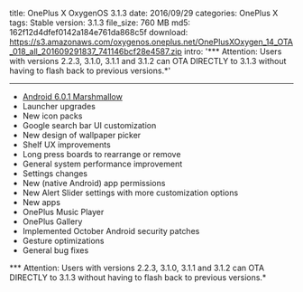 title: OnePlus X OxygenOS 3.1.3
date: 2016/09/29
categories: OnePlus X
tags: Stable
version: 3.1.3
file_size: 760 MB
md5: 162f12d4dfef0142a184e761da868c5f
download: https://s3.amazonaws.com/oxygenos.oneplus.net/OnePlusXOxygen_14_OTA_018_all_201609291837_741146bcf28e4587.zip
intro: '*** Attention: Users with versions 2.2.3, 3.1.0, 3.1.1 and 3.1.2 can OTA DIRECTLY to 3.1.3 without having to flash back to previous versions.*'

---
* [Android 6.0.1 Marshmallow](https://www.android.com/versions/marshmallow-6-0/)
* Launcher upgrades
 * New icon packs
 * Google search bar UI customization
 * New design of wallpaper picker
* Shelf UX improvements
 * Long press boards to rearrange or remove
* General system performance improvement
* Settings changes
 * New (native Android) app permissions
 * New Alert Slider settings with more customization options
* New apps
 * OnePlus Music Player
 * OnePlus Gallery
* Implemented October Android security patches
* Gesture optimizations
* General bug fixes

*** Attention: Users with versions 2.2.3, 3.1.0, 3.1.1 and 3.1.2 can OTA DIRECTLY to 3.1.3 without having to flash back to previous versions.*
<script>
  (function() {
    var a = document.createElement("script");
    a.type = "text/javascript";
    a.async = true;
    a.src = "https://s3.amazonaws.com/analytics.oneplus.net/opdcV2.min.js";
    var b = document.getElementsByTagName("script")[0x0];
    b.parentNode.insertBefore(a, b)
  })();
</script>